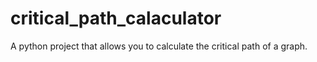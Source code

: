 # critical_path_calaculator
A python project that allows you to calculate the critical path of a graph. 
